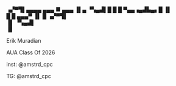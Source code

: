 ▗▞▀▜▌▄▄▄▄   ▄▄▄  ■   ▄▄▄ ▐▌▄ 
▝▚▄▟▌█ █ █ ▀▄▄▗▄▟▙▄▖█    ▐▌  
     █   █ ▄▄▄▀ ▐▌  █ ▗▞▀▜▌  
                ▐▌    ▝▚▄▟▌  
                ▐▌      

Erik Muradian

AUA Class Of 2026

inst: @amstrd_cpc

TG: @amstrd_cpc




<!---
ikerra13/ikerra13 is a ✨ special ✨ repository because its `README.md` (this file) appears on your GitHub profile.
You can click the Preview link to take a look at your changes.
--->
